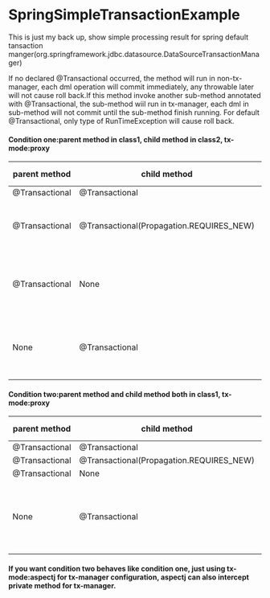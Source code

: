 # SpringSimpleTransactionExample
This is just my back up, show simple processing result for spring default tansaction manger(org.springframework.jdbc.datasource.DataSourceTransactionManager)

If no declared @Transactional occurred, the method will run in non-tx-manager, each dml operation will commit
immediately, any throwable later will not cause roll back.If this method invoke another sub-method annotated with
@Transactional, the sub-method wiil run in tx-manager, each dml in sub-method will not commit until the sub-method finish
running.
For default @Transactional, only type of RunTimeException will cause roll back.

#### Condition one:parent method in class1, child method in class2, tx-mode:proxy
| parent method | child method | simple description |
| ------ | ------ | ------ |
| @Transactional  | @Transactional  | same tx |
| @Transactional  | @Transactional(Propagation.REQUIRES_NEW)  | 2 different tx, each tx will do its own commit |
| @Transactional  | None  | child method has no tx, each dml in it will commit immediately |
| None  | @Transactional  | parent method has no tx, each dml in it will commit immediately |

#### Condition two:parent method and child method both in class1, tx-mode:proxy
| parent method | child method | simple description |
| ------ | ------ | ------ |
| @Transactional  | @Transactional  | same tx |
| @Transactional  | @Transactional(Propagation.REQUIRES_NEW)  | same tx |
| @Transactional  | None  | same tx |
| None  | @Transactional  | no tx for both method, each dml in it will commit immediately |

#### If you want condition two behaves like condition one, just using tx-mode:aspectj for tx-manager configuration, aspectj can also intercept private method for tx-manager.



